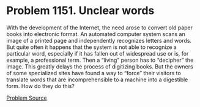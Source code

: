 # Problem 1151. Unclear words

With the development of the Internet, the need arose to convert old paper books into electronic format. An automated computer system scans an image of a printed page and independently recognizes letters and words. But quite often it happens that the system is not able to recognize a particular word, especially if it has fallen out of widespread use or is, for example, a professional term. Then a “living” person has to “decipher” the image. This greatly delays the process of digitizing books. But the owners of some specialized sites have found a way to “force” their visitors to translate words that are incomprehensible to a machine into a digestible form. How do they do this?

[Problem Source](https://www.trizland.ru/tasks/5602/)
